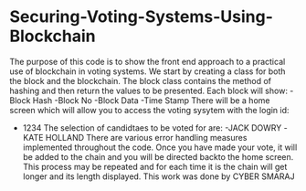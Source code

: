 # Securing-Voting-Systems-Using-Blockchain
The purpose of this code is to show the front end approach to a practical use of blockchain in voting systems.
We start by creating a class for both the block and the blockchain.
The block class contains the method of hashing and then return the values to be presented.
Each block will show:
-Block Hash
-Block No
-Block Data
-Time Stamp
There will be a home screen which will allow you to access the voting sysytem with the login id:
- 1234
The selection of candidtaes to be voted for are:
-JACK DOWRY
-KATE HOLLAND
There are various error handling measures implemented throughout the code.
Once you have made your vote, it will be added to the chain and you will be directed backto the home screen.
This process may be repeated and for each time it is the chain will get longer and its length displayed.
This work was done by CYBER SMARAJ
